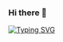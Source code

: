 ### Hi there 👋

[![Typing SVG](https://readme-typing-svg.demolab.com/?lines=I+am+Fahad+Khan+👨‍💻;Flutter+Developer+at+Stack+Buffers;+and+Code+Prisma+💛+👍;UI/UX+Designer+using+Figma+👍)](https://git.io/typing-svg)

<!--
**fahadyousafxi/fahadyousafxi** is a ✨ _special_ ✨ repository because its `README.md` (this file) appears on your GitHub profile.

Here are some ideas to get you started:
hi
- 🔭 I’m currently working on ...
- 🌱 I’m currently learning ...
- 👯 I’m looking to collaborate on ...
- 🤔 I’m looking for help with ...
- 💬 Ask me about ...
- 📫 How to reach me: ...
- 😄 Pronouns: .
- ⚡ Fun fact: ...
-->

